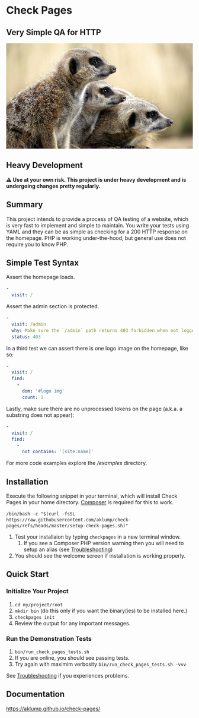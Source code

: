 # Check Pages

## Very Simple QA for HTTP

![Check Pages](images/check-pages.jpg)

## Heavy Development

**⚠️ Use at your own risk. This project is under heavy development and is undergoing changes pretty regularly.**

## Summary

This project intends to provide a process of QA testing of a website, which is very fast to implement and simple to maintain. You write your tests using YAML and they can be as simple as checking for a 200 HTTP response on the homepage. PHP is working under-the-hood, but general use does not require you to know PHP.

## Simple Test Syntax

Assert the homepage loads.

```yaml
-
  visit: /
```

Assert the admin section is protected.

```yaml
-
  visit: /admin
  why: Make sure the `/admin` path returns 403 forbidden when not logged in.
  status: 403
```

In a third test we can assert there is one logo image on the homepage, like so:

```yaml
-
  visit: /
  find:
    -
      dom: '#logo img'
      count: 1
```

Lastly, make sure there are no unprocessed tokens on the page (a.k.a. a substring does not appear):

```yaml
-
  visit: /
  find:
    -
      not contains: '[site:name]'
```

For more code examples explore the _/examples_ directory.

## Installation

Execute the following snippet in your terminal, which will install Check Pages in your home directory.  [Composer](https://getcomposer.org/) is required for this to work.

```shell
/bin/bash -c "$(curl -fsSL https://raw.githubusercontent.com/aklump/check-pages/refs/heads/master/setup-check-pages.sh)"
```


1. Test your installaion by typing `checkpages` in a new terminal window.
    1. If you see a Composer PHP version warning then you will need to setup an alias (see [Troubleshooting](@troubleshooting))
3. You should see the welcome screen if installation is working properly.

## Quick Start

### Initialize Your Project

1. `cd my/project/root`
2. `mkdir bin` (do this only if you want the binary(ies) to be installed here.)
3. `checkpages init`
4. Review the output for any important messages.

### Run the Demonstration Tests

1. `bin/run_check_pages_tests.sh`
2. If you are online, you should see passing tests.
3. Try again with maximim verbosity `bin/run_check_pages_tests.sh -vvv`

See [Troubleshooting](@troubleshooting) if you experiences problems.

## Documentation

<https://aklump.github.io/check-pages/>
